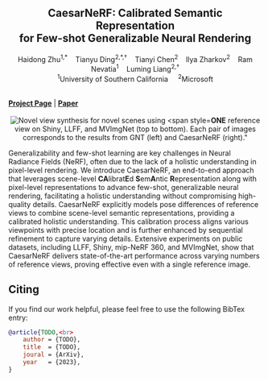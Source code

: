 <p align="center">

  <h2 align="center"><b>CaesarNeRF</b>: Calibrated Semantic Representation <br>for Few-shot Generalizable Neural Rendering</h2>
  <p align="center">
    <a style="text-decoration:none" href="https://haidongz-usc.github.io/">
                        Haidong Zhu</a><sup>1,*</sup>
    &nbsp;&nbsp;
    <a style="text-decoration:none" href="https://www.tianyuding.com/">
                        Tianyu Ding</a><sup>2,*,&dagger;</sup>
    &nbsp;&nbsp;
    <a style="text-decoration:none" href="https://scholar.google.com/citations?user=2BahjdkAAAAJ&hl=en">
                       Tianyi Chen</a><sup>2</sup>
    &nbsp;&nbsp;
    <a style="text-decoration:none" href="https://www.microsoft.com/applied-sciences/people/ilya-zharkov">
                    Ilya Zharkov</a><sup>2</sup>
    &nbsp;&nbsp;
    <a style="text-decoration:none" href="https://sites.usc.edu/iris-cvlab/professor-ram-nevatia/">
                     Ram Nevatia</a><sup>1</sup>
    &nbsp;&nbsp;
    <a style="text-decoration:none" href="https://sites.google.com/site/lumingliangshomepage/">
                     Luming Liang</a><sup>2,&dagger;</sup>
    <br>
    <sup>1</sup>University of Southern California &nbsp;&nbsp;&nbsp; <sup>2</sup>Microsoft
    <br>
    </br>
  </p>
</p>
  <a href="https://www.tianyuding.com/"><strong>Project Page</strong></a> | <a href="https://www.tianyuding.com/"><strong>Paper</strong></a>
<div align="center">
  <br>
  <img src="./teaser.png" alt="Novel view synthesis for novel scenes using <span style="color: #FF0000;"><strong>ONE</strong></span> reference view on Shiny, LLFF, and MVImgNet (top to bottom). Each pair of images corresponds to the results from GNT (left) and CaesarNeRF (right)."
</div>

Generalizability and few-shot learning are key challenges in Neural Radiance Fields (NeRF), often due to the lack of a holistic understanding in pixel-level rendering. We introduce CaesarNeRF, an end-to-end approach that leverages scene-level <strong>CA</strong>librat<strong>E</strong>d <strong>S</strong>em<strong>A</strong>ntic <strong>R</strong>epresentation along with pixel-level representations to advance few-shot, generalizable neural rendering, facilitating a holistic understanding without compromising high-quality details. CaesarNeRF explicitly models pose differences of reference views to combine scene-level semantic representations, providing a calibrated holistic understanding. This calibration process aligns various viewpoints with precise location and is further enhanced by sequential refinement to capture varying details. Extensive experiments on public datasets, including LLFF, Shiny, mip-NeRF 360, and MVImgNet, show that CaesarNeRF delivers state-of-the-art performance across varying numbers of reference views, proving effective even with a single reference image.
 
## Citing
If you find our work helpful, please feel free to use the following BibTex entry:
```BibTeX
@article{TODO,<br>
    author = {TODO},
    title  = {TODO},
    joural = {ArXiv},
    year   = {2023},
}
```